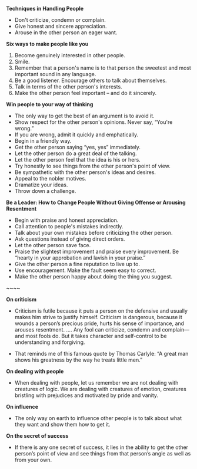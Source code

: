 **Techniques in Handling People**

* Don't criticize, condemn or complain.
* Give honest and sincere appreciation.
* Arouse in the other person an eager want.

**Six ways to make people like you**

1. Become genuinely interested in other people.
2. Smile.
3. Remember that a person's name is to that person the sweetest and most important sound in any language.
4. Be a good listener. Encourage others to talk about themselves.
5. Talk in terms of the other person's interests.
6. Make the other person feel important – and do it sincerely.

**Win people to your way of thinking**

* The only way to get the best of an argument is to avoid it.
* Show respect for the other person's opinions. Never say, “You're wrong.”
* If you are wrong, admit it quickly and emphatically.
* Begin in a friendly way.
* Get the other person saying “yes, yes” immediately.
* Let the other person do a great deal of the talking.
* Let the other person feel that the idea is his or hers.
* Try honestly to see things from the other person's point of view.
* Be sympathetic with the other person's ideas and desires.
* Appeal to the nobler motives.
* Dramatize your ideas.
* Throw down a challenge.

**Be a Leader: How to Change People Without Giving Offense or Arousing Resentment**

* Begin with praise and honest appreciation.
* Call attention to people's mistakes indirectly.
* Talk about your own mistakes before criticizing the other person.
* Ask questions instead of giving direct orders.
* Let the other person save face.
* Praise the slightest improvement and praise every improvement. Be “hearty in your approbation and lavish in your praise.”
* Give the other person a fine reputation to live up to.
* Use encouragement. Make the fault seem easy to correct.
* Make the other person happy about doing the thing you suggest.

**~~~~**

**On criticism**

* Criticism is futile because it puts a person on the defensive and usually makes him strive to justify himself. Criticism is dangerous, because it wounds a person’s precious pride, hurts his sense of importance, and arouses resentment. …. Any fool can criticize, condemn and complain—and most fools do. But it takes character and self-control to be understanding and forgiving.

* That reminds me of this famous quote by Thomas Carlyle: “A great man shows his greatness by the way he treats little men.”

**On dealing with people**

* When dealing with people, let us remember we are not dealing with creatures of logic. We are dealing with creatures of emotion, creatures bristling with prejudices and motivated by pride and vanity.

**On influence**

* The only way on earth to influence other people is to talk about what they want and show them how to get it.

**On the secret of success**

* If there is any one secret of success, it lies in the ability to get the other person’s point of view and see things from that person’s angle as well as from your own.

